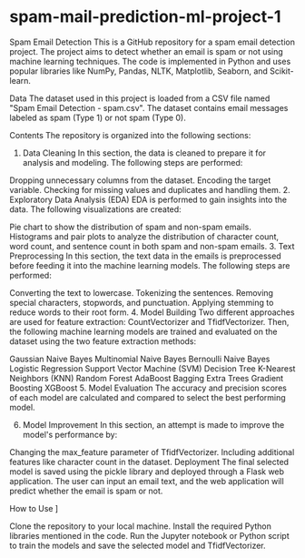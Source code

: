 # spam-mail-prediction-ml-project-1
Spam Email Detection
This is a GitHub repository for a spam email detection project. The project aims to detect whether an email is spam or not using machine learning techniques. The code is implemented in Python and uses popular libraries like NumPy, Pandas, NLTK, Matplotlib, Seaborn, and Scikit-learn.

Data
The dataset used in this project is loaded from a CSV file named "Spam Email Detection - spam.csv". The dataset contains email messages labeled as spam (Type 1) or not spam (Type 0).

Contents
The repository is organized into the following sections:

1. Data Cleaning
In this section, the data is cleaned to prepare it for analysis and modeling. The following steps are performed:

Dropping unnecessary columns from the dataset.
Encoding the target variable.
Checking for missing values and duplicates and handling them.
2. Exploratory Data Analysis (EDA)
EDA is performed to gain insights into the data. The following visualizations are created:

Pie chart to show the distribution of spam and non-spam emails.
Histograms and pair plots to analyze the distribution of character count, word count, and sentence count in both spam and non-spam emails.
3. Text Preprocessing
In this section, the text data in the emails is preprocessed before feeding it into the machine learning models. The following steps are performed:

Converting the text to lowercase.
Tokenizing the sentences.
Removing special characters, stopwords, and punctuation.
Applying stemming to reduce words to their root form.
4. Model Building
Two different approaches are used for feature extraction: CountVectorizer and TfidfVectorizer. Then, the following machine learning models are trained and evaluated on the dataset using the two feature extraction methods:

Gaussian Naive Bayes
Multinomial Naive Bayes
Bernoulli Naive Bayes
Logistic Regression
Support Vector Machine (SVM)
Decision Tree
K-Nearest Neighbors (KNN)
Random Forest
AdaBoost
Bagging
Extra Trees
Gradient Boosting
XGBoost
5. Model Evaluation
The accuracy and precision scores of each model are calculated and compared to select the best performing model.

6. Model Improvement
In this section, an attempt is made to improve the model's performance by:

Changing the max_feature parameter of TfidfVectorizer.
Including additional features like character count in the dataset.
Deployment
The final selected model is saved using the pickle library and deployed through a Flask web application. The user can input an email text, and the web application will predict whether the email is spam or not.

How to Use
]

Clone the repository to your local machine.
Install the required Python libraries mentioned in the code.
Run the Jupyter notebook or Python script to train the models and save the selected model and TfidfVectorizer.
